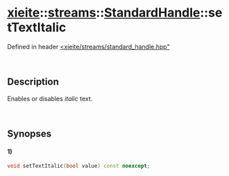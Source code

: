 # [xieite](../../../../../xieite.md)\:\:[streams](../../../../../streams.md)\:\:[StandardHandle](../../../standard_handle.md)\:\:setTextItalic
Defined in header [<xieite/streams/standard_handle.hpp"](../../../../../../include/xieite/streams/standard_handle.hpp)

&nbsp;

## Description
Enables or disables *italic* text.

&nbsp;

## Synopses
#### 1)
```cpp
void setTextItalic(bool value) const noexcept;
```
